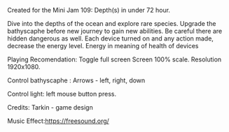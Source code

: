 Created for the Mini Jam 109: Depth(s) in under 72 hour.

Dive into the depths of the ocean and explore rare species. Upgrade the bathyscaphe before new journey to gain new abilities. Be careful there are hidden dangerous as well. Each device turned on and any action made, decrease the energy level. Energy in meaning of health of devices

Playing Recomendation: Toggle full screen Screen 100% scale. Resolution 1920x1080.

Control bathyscaphe : Arrows - left, right, down

Control light: left mouse button press.

Credits: Tarkin - game design

Music Effect:https://freesound.org/